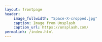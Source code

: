 ```yaml
---
layout: frontpage
header:
    image_fullwidth: "Space-X-cropped.jpg"
    caption: Image from Unsplash
    caption_url: https://unsplash.com/
permalink: /index.html
---
```


